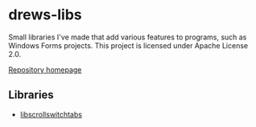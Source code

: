 # drews-libs
 Small libraries I've made that add various features to programs, such as Windows Forms projects. This project is licensed under Apache License 2.0.

[Repository homepage](https://github.com/drewnaylor/drews-libs)

## Libraries

- [libscrollswitchtabs](/drews-libs/libscrollswitchtabs-how-to-use.html)